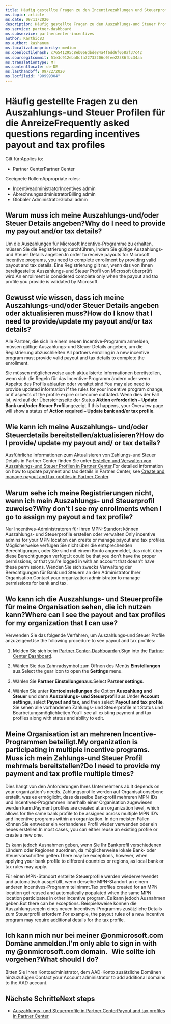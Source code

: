 ```yaml
---
title: Häufig gestellte Fragen zu den Incentivezahlungen und Steuerprofilen
ms.topic: article
ms.date: 09/11/2020
description: Häufig gestellte Fragen zu den Auszahlungs-und Steuer Profilen für die Anreize.
ms.service: partner-dashboard
ms.subservice: partnercenter-incentives
author: Karthic83
ms.author: kashanum
ms.localizationpriority: medium
ms.openlocfilehash: c76541295c8eb068dbde84a4f6dd6f058af37c42
ms.sourcegitcommit: 51e3c912eba8cfa72733206c0fee22386fbc34aa
ms.translationtype: MT
ms.contentlocale: de-DE
ms.lasthandoff: 09/22/2020
ms.locfileid: "90999304"
---
```

# <a name="frequently-asked-questions-regarding-incentives-payout-and-tax-profiles"></a><span data-ttu-id="9f739-103">Häufig gestellte Fragen zu den Auszahlungs-und Steuer Profilen für die Anreize</span><span class="sxs-lookup"><span data-stu-id="9f739-103">Frequently asked questions regarding incentives payout and tax profiles</span></span>

<span data-ttu-id="9f739-104">Gilt für:</span><span class="sxs-lookup"><span data-stu-id="9f739-104">Applies to:</span></span>

- <span data-ttu-id="9f739-105">Partner Center</span><span class="sxs-lookup"><span data-stu-id="9f739-105">Partner Center</span></span>

<span data-ttu-id="9f739-106">Geeignete Rollen:</span><span class="sxs-lookup"><span data-stu-id="9f739-106">Appropriate roles:</span></span>

- <span data-ttu-id="9f739-107">Incentiveadministrator</span><span class="sxs-lookup"><span data-stu-id="9f739-107">Incentives admin</span></span>
- <span data-ttu-id="9f739-108">Abrechnungsadministrator</span><span class="sxs-lookup"><span data-stu-id="9f739-108">Billing admin</span></span>
- <span data-ttu-id="9f739-109">Globaler Administrator</span><span class="sxs-lookup"><span data-stu-id="9f739-109">Global admin</span></span>

## <a name="why-do-i-need-to-provide-my-payout-andor-tax-details"></a><span data-ttu-id="9f739-110">Warum muss ich meine Auszahlungs-und/oder Steuer Details angeben?</span><span class="sxs-lookup"><span data-stu-id="9f739-110">Why do I need to provide my payout and/or tax details?</span></span>

<span data-ttu-id="9f739-111">Um die Auszahlungen für Microsoft Incentive-Programme zu erhalten, müssen Sie die Registrierung durchführen, indem Sie gültige Auszahlungs-und Steuer Details angeben.</span><span class="sxs-lookup"><span data-stu-id="9f739-111">In order to receive payouts for Microsoft incentive programs, you need to complete enrollment by providing valid payout and tax details.</span></span> <span data-ttu-id="9f739-112">Eine Registrierung gilt nur, wenn das von Ihnen bereitgestellte Auszahlungs-und Steuer Profil von Microsoft überprüft wird.</span><span class="sxs-lookup"><span data-stu-id="9f739-112">An enrollment is considered complete only when the payout and tax profile you provide is validated by Microsoft.</span></span>

## <a name="how-do-i-know-that-i-need-to-provideupdate-my-payout-andor-tax-details"></a><span data-ttu-id="9f739-113">Gewusst wie wissen, dass ich meine Auszahlungs-und/oder Steuer Details angeben oder aktualisieren muss?</span><span class="sxs-lookup"><span data-stu-id="9f739-113">How do I know that I need to provide/update my payout and/or tax details?</span></span>

<span data-ttu-id="9f739-114">Alle Partner, die sich in einem neuen Incentive-Programm anmelden, müssen gültige Auszahlungs-und Steuer Details angeben, um die Registrierung abzuschließen.</span><span class="sxs-lookup"><span data-stu-id="9f739-114">All partners enrolling in a new incentive program must provide valid payout and tax details to complete the enrollment.</span></span>

<span data-ttu-id="9f739-115">Sie müssen möglicherweise auch aktualisierte Informationen bereitstellen, wenn sich die Regeln für das Incentive-Programm ändern oder wenn Aspekte des Profils ablaufen oder veraltet sind.</span><span class="sxs-lookup"><span data-stu-id="9f739-115">You may also need to provide updated information if the rules for your incentive program change, or if aspects of the profile expire or become outdated.</span></span> <span data-ttu-id="9f739-116">Wenn dies der Fall ist, wird auf der Übersichtsseite der Status **Aktion erforderlich – Update Bank und/oder Steuer Profil**angezeigt.</span><span class="sxs-lookup"><span data-stu-id="9f739-116">If this happens, your Overview page will show a status of **Action required – Update bank and/or tax profile**.</span></span>

## <a name="how-do-i-provide-update-my-payout-and-or-tax-details"></a><span data-ttu-id="9f739-117">Wie kann ich meine Auszahlungs- und/oder Steuerdetails bereitstellen/aktualisieren?</span><span class="sxs-lookup"><span data-stu-id="9f739-117">How do I provide/ update my payout and/ or tax details?</span></span>

<span data-ttu-id="9f739-118">Ausführliche Informationen zum Aktualisieren von Zahlungs-und Steuer Details in Partner Center finden Sie unter [Erstellen und Verwalten von Auszahlungs-und Steuer Profilen in Partner Center](./incentives-create-and-manage-your-payout-and-tax-profiles.md).</span><span class="sxs-lookup"><span data-stu-id="9f739-118">For detailed information on how to update payment and tax details in Partner Center, see [Create and manage payout and tax profiles in Partner Center](./incentives-create-and-manage-your-payout-and-tax-profiles.md).</span></span>

## <a name="why-dont-i-see-my-enrollments-when-i-go-to-assign-my-payout-and-tax-profile"></a><span data-ttu-id="9f739-119">Warum sehe ich meine Registrierungen nicht, wenn ich mein Auszahlungs- und Steuerprofil zuweise?</span><span class="sxs-lookup"><span data-stu-id="9f739-119">Why don't I see my enrollments when I go to assign my payout and tax profile?</span></span>

<span data-ttu-id="9f739-120">Nur Incentives-Administratoren für Ihren MPN-Standort können Auszahlungs- und Steuerprofile erstellen oder verwalten.</span><span class="sxs-lookup"><span data-stu-id="9f739-120">Only incentive admins for your MPN location can create or manage payout and tax profiles.</span></span> <span data-ttu-id="9f739-121">Möglicherweise verfügen Sie nicht über die entsprechenden Berechtigungen, oder Sie sind mit einem Konto angemeldet, das nicht über diese Berechtigungen verfügt.</span><span class="sxs-lookup"><span data-stu-id="9f739-121">It could be that you don’t have the proper permissions, or that you’re logged in with an account that doesn't have these permissions.</span></span> <span data-ttu-id="9f739-122">Wenden Sie sich zwecks Verwaltung der Berechtigungen für Bank und Steuern an den Administrator Ihrer Organisation.</span><span class="sxs-lookup"><span data-stu-id="9f739-122">Contact your organization administrator to manage permissions for bank and tax.</span></span>

## <a name="where-can-i-see-the-payout-and-tax-profiles-for-my-organization-that-i-can-use"></a><span data-ttu-id="9f739-123">Wo kann ich die Auszahlungs- und Steuerprofile für meine Organisation sehen, die ich nutzen kann?</span><span class="sxs-lookup"><span data-stu-id="9f739-123">Where can I see the payout and tax profiles for my organization that I can use?</span></span>

<span data-ttu-id="9f739-124">Verwenden Sie das folgende Verfahren, um Auszahlungs-und Steuer Profile anzuzeigen:</span><span class="sxs-lookup"><span data-stu-id="9f739-124">Use the following procedure to see payout and tax profiles:</span></span>

1. <span data-ttu-id="9f739-125">Melden Sie sich beim [Partner Center-Dashboard](https://partner.microsoft.com/dashboard)an.</span><span class="sxs-lookup"><span data-stu-id="9f739-125">Sign into the [Partner Center Dashboard](https://partner.microsoft.com/dashboard).</span></span>

2. <span data-ttu-id="9f739-126">Wählen Sie das Zahnradsymbol zum Öffnen des Menüs **Einstellungen** aus.</span><span class="sxs-lookup"><span data-stu-id="9f739-126">Select the gear icon to open the **Settings** menu.</span></span>

3. <span data-ttu-id="9f739-127">Wählen Sie **Partner Einstellungen**aus.</span><span class="sxs-lookup"><span data-stu-id="9f739-127">Select **Partner settings**.</span></span>

4. <span data-ttu-id="9f739-128">Wählen Sie unter **Kontoeinstellungen** die Option **Auszahlung und Steuer** und dann **Auszahlungs- und Steuerprofil** aus.</span><span class="sxs-lookup"><span data-stu-id="9f739-128">Under **Account settings**, select **Payout and tax**, and then select **Payout and tax profile**.</span></span> <span data-ttu-id="9f739-129">Sie sehen alle vorhandenen Zahlungs- und Steuerprofile mit Status und Bearbeitungsmöglichkeiten.</span><span class="sxs-lookup"><span data-stu-id="9f739-129">You’ll see all existing payment and tax profiles along with status and ability to edit.</span></span>

## <a name="my-organization-is-participating-in-multiple-incentive-programs-do-i-need-to-provide-my-payment-and-tax-profile-multiple-times"></a><span data-ttu-id="9f739-130">Meine Organisation ist an mehreren Incentive-Programmen beteiligt.</span><span class="sxs-lookup"><span data-stu-id="9f739-130">My organization is participating in multiple incentive programs.</span></span> <span data-ttu-id="9f739-131">Muss ich mein Zahlungs-und Steuer Profil mehrmals bereitstellen?</span><span class="sxs-lookup"><span data-stu-id="9f739-131">Do I need to provide my payment and tax profile multiple times?</span></span>

<span data-ttu-id="9f739-132">Dies hängt von den Anforderungen Ihres Unternehmens ab.</span><span class="sxs-lookup"><span data-stu-id="9f739-132">It depends on your organization's needs.</span></span> <span data-ttu-id="9f739-133">Zahlungsprofile werden auf Organisationsebene erstellt, was es ermöglicht, dass dasselbe Bankprofil mehreren MPN-IDs und Incentives-Programmen innerhalb einer Organisation zugewiesen werden kann.</span><span class="sxs-lookup"><span data-stu-id="9f739-133">Payment profiles are created at an organization level, which allows for the same bank profile to be assigned across multiple MPN ID’s and incentive programs within an organization.</span></span> <span data-ttu-id="9f739-134">In den meisten Fällen können Sie entweder ein vorhandenes Profil wieder verwenden oder ein neues erstellen.</span><span class="sxs-lookup"><span data-stu-id="9f739-134">In most cases, you can either reuse an existing profile or create a new one.</span></span>

<span data-ttu-id="9f739-135">Es kann jedoch Ausnahmen geben, wenn Sie Ihr Bankprofil verschiedenen Ländern oder Regionen zuordnen, da möglicherweise lokale Bank- oder Steuervorschriften gelten.</span><span class="sxs-lookup"><span data-stu-id="9f739-135">There may be exceptions, however, when applying your bank profile to different countries or regions, as local bank or tax rules may apply.</span></span>

<span data-ttu-id="9f739-136">Für einen MPN-Standort erstellte Steuerprofile werden wiederverwendet und automatisch ausgefüllt, wenn derselbe MPN-Standort an einem anderen Incentives-Programm teilnimmt.</span><span class="sxs-lookup"><span data-stu-id="9f739-136">Tax profiles created for an MPN location get reused and automatically populated when the same MPN location participates in other incentive program.</span></span> <span data-ttu-id="9f739-137">Es kann jedoch Ausnahmen geben.</span><span class="sxs-lookup"><span data-stu-id="9f739-137">But there can be exceptions.</span></span> <span data-ttu-id="9f739-138">Beispielsweise können die Auszahlungsregeln eines neuen Incentives-Programms zusätzliche Details zum Steuerprofil erfordern.</span><span class="sxs-lookup"><span data-stu-id="9f739-138">For example, the payout rules of a new incentive program may require additional details for the tax profile.</span></span>  

## <a name="im-only-able-to-sign-in-with-my-onmicrosoftcom-domain-what-should-i-do"></a><span data-ttu-id="9f739-139">Ich kann mich nur bei meiner @onmicrosoft.com Domäne anmelden.</span><span class="sxs-lookup"><span data-stu-id="9f739-139">I'm only able to sign in with my @onmicrosoft.com domain.</span></span> <span data-ttu-id="9f739-140">  Wie sollte ich vorgehen?</span><span class="sxs-lookup"><span data-stu-id="9f739-140">What should I do?</span></span>

<span data-ttu-id="9f739-141">Bitten Sie Ihren Kontoadministrator, dem AAD-Konto zusätzliche Domänen hinzuzufügen.</span><span class="sxs-lookup"><span data-stu-id="9f739-141">Contact your Account administrator to add additional domains to the AAD account.</span></span>

## <a name="next-steps"></a><span data-ttu-id="9f739-142">Nächste Schritte</span><span class="sxs-lookup"><span data-stu-id="9f739-142">Next steps</span></span>

- [<span data-ttu-id="9f739-143">Auszahlungs- und Steuerprofile in Partner Center</span><span class="sxs-lookup"><span data-stu-id="9f739-143">Payout and tax profiles in Partner Center</span></span>](incentives-create-and-manage-your-payout-and-tax-profiles.md)